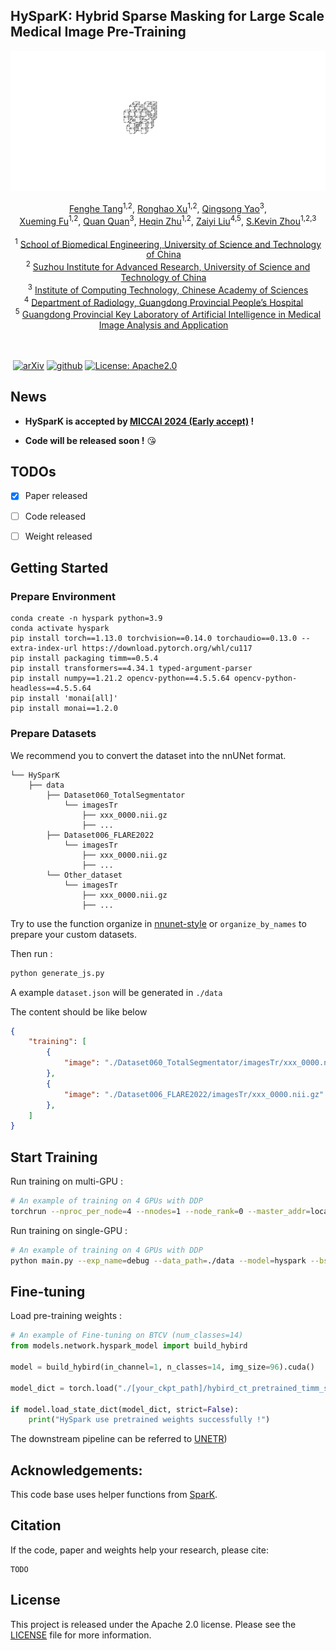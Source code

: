 

## HySparK: Hybrid Sparse Masking for Large Scale Medical Image Pre-Training

<p align="center" width="100%">
<!---->
</p> 

![HySparK](https://github.com/FengheTan9/HySparK/blob/main/imgs/HySparK.gif)


<div align="center">
    <span class="author-block">
    <a href="https://scholar.google.com/citations?user=x1pODsMAAAAJ&hl=en" target="_blank">Fenghe Tang</a><sup>1,2</sup>,</span>
    <span class="author-block">
    <a href="https://scholar.google.com/citations?user=TxjqAY0AAAAJ&hl=en" target="_blank">Ronghao Xu</a><sup>1,2</sup>,</span>
    <span class="author-block">
    <a href="https://scholar.google.com/citations?user=CMiRzlAAAAAJ&hl=en" target="_blank">Qingsong Yao</a><sup>3</sup>,</span>
    <br>
    <span class="author-block">
    <a href="https://scholar.google.com/citations?user=az4zv18AAAAJ&hl=en" target="_blank">Xueming Fu</a><sup>1,2</sup>,</span>
    <span class="author-block">
    <a href="https://scholar.google.com/citations?user=mlTXS0YAAAAJ&hl=en" target="_blank">Quan Quan</a><sup>3</sup>,</span>
    <span class="author-block">
    <a href="https://scholar.google.com/citations?user=YkfSFekAAAAJ&hl=en" target="_blank">Heqin Zhu</a><sup>1,2</sup>,</span>
    <span class="author-block">
    <a href="https://scholar.google.com/citations?user=OkrZX0AAAAAJ&hl=en" target="_blank">Zaiyi Liu</a><sup>4,5</sup>,</span>
    <span class="author-block">
    <a href="https://scholar.google.com/citations?user=8eNm2GMAAAAJ&hl=en" target="_blank">S.Kevin Zhou</a><sup>1,2,3</sup>
    </span>
</div>
<br>

<div align="center">
    <sup>1</sup>
    <a href='https://en.ustc.edu.cn/' target='_blank'>School of Biomedical Engineering, University of Science and Technology of China</a>&emsp;
    <br>
    <sup>2</sup> <a href='http://english.ict.cas.cn/' target='_blank'>Suzhou Institute for Advanced Research, University of Science and Technology of China</a>&emsp;
    <br>
    <sup>3</sup> <a href='http://english.ict.cas.cn/' target='_blank'>Institute of Computing Technology, Chinese Academy of Sciences</a>
    <br>
    <sup>4</sup>
    <a href='https://english.ucas.ac.cn/' target='_blank'>Department of Radiology, Guangdong Provincial People’s Hospital</a>&emsp;
    </br>
    <sup>5</sup>
    <a href='https://english.ucas.ac.cn/' target='_blank'>Guangdong Provincial Key Laboratory of Artificial Intelligence in Medical Image Analysis and Application</a>&emsp;
    </br>
</div>
<br>
<br>

​                                                                                 [![arXiv](https://img.shields.io/badge/arxiv-2311.10121-b31b1b)](https://arxiv.org/pdf/2311.10121.pdf)   [![github](https://img.shields.io/badge/github-HySparK-black)](https://github.com/FengheTan9/HySparK)    <a href="#LICENSE--citation"><img alt="License: Apache2.0" src="https://img.shields.io/badge/LICENSE-Apache%202.0-blue.svg"/></a>



## News

- **HySparK is accepted by <u>MICCAI 2024 (Early accept)</u> !**

- **Code will be released soon !** 😘



## TODOs

- [x] Paper released
- [ ] Code released
- [ ] Weight released



## Getting Started



### Prepare Environment

```
conda create -n hyspark python=3.9
conda activate hyspark
pip install torch==1.13.0 torchvision==0.14.0 torchaudio==0.13.0 --extra-index-url https://download.pytorch.org/whl/cu117
pip install packaging timm==0.5.4
pip install transformers==4.34.1 typed-argument-parser
pip install numpy==1.21.2 opencv-python==4.5.5.64 opencv-python-headless==4.5.5.64
pip install 'monai[all]'
pip install monai==1.2.0
```



### Prepare Datasets

We recommend you to convert the dataset into the nnUNet format.

```
└── HySparK
    ├── data
        ├── Dataset060_TotalSegmentator
            └── imagesTr
                ├── xxx_0000.nii.gz
                ├── ...
        ├── Dataset006_FLARE2022
            └── imagesTr
                ├── xxx_0000.nii.gz
                ├── ...
        └── Other_dataset
            └── imagesTr
                ├── xxx_0000.nii.gz
                ├── ...
```

Try to use the function organize in  [nnunet-style](https://github.com/MIC-DKFZ/nnUNet/blob/master/documentation/dataset_format.md) or ```organize_by_names``` to prepare your custom datasets.

Then run :

```python
python generate_js.py
```

A example ```dataset.json``` will be generated in ```./data```

The content should be like below

```json
{
    "training": [
        {
            "image": "./Dataset060_TotalSegmentator/imagesTr/xxx_0000.nii.gz"
        },
        {
            "image": "./Dataset006_FLARE2022/imagesTr/xxx_0000.nii.gz"
        },
    ]
}

```



## Start Training

Run training on multi-GPU :

```sh
# An example of training on 4 GPUs with DDP
torchrun --nproc_per_node=4 --nnodes=1 --node_rank=0 --master_addr=localhost --master_port=12351 main.py --exp_name=debug --data_path=./data  --model=hyspark --bs=12  --exp_dir=debug_hyspark_ddp_4
```

Run training on single-GPU :

```sh
# An example of training on 4 GPUs with DDP
python main.py --exp_name=debug --data_path=./data --model=hyspark --bs=4 --exp_dir=debug_hyspark
```



## Fine-tuning

Load pre-training weights :

```python
# An example of Fine-tuning on BTCV (num_classes=14)
from models.network.hyspark_model import build_hybird

model = build_hybird(in_channel=1, n_classes=14, img_size=96).cuda()

model_dict = torch.load("./[your_ckpt_path]/hybird_ct_pretrained_timm_style_mask75.pth")   

if model.load_state_dict(model_dict, strict=False):
    print("HySpark use pretrained weights successfully !")
```



The downstream pipeline can be referred to [UNETR](https://github.com/Project-MONAI/research-contributions/tree/main/UNETR/BTCV))



## Acknowledgements:

This code base uses helper functions from [SparK](https://github.com/keyu-tian/SparK).



## Citation

If the code, paper and weights help your research, please cite:

```
TODO
```



## License

This project is released under the Apache 2.0 license. Please see the [LICENSE](LICENSE) file for more information.
